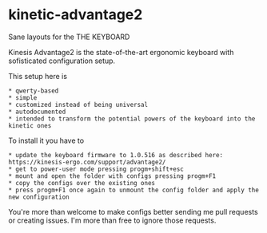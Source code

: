 # kinetic-advantage2
Sane layouts for the THE KEYBOARD

Kinesis Advantage2 is the state-of-the-art ergonomic keyboard with sofisticated configuration setup.

This setup here is

    * qwerty-based
    * simple
    * customized instead of being universal
    * autodocumented
    * intended to transform the potential powers of the keyboard into the kinetic ones

To install it you have to

    * update the keyboard firmware to 1.0.516 as described here: https://kinesis-ergo.com/support/advantage2/
    * get to power-user mode pressing progm+shift+esc
    * mount and open the folder with configs pressing progm+F1
    * copy the configs over the existing ones
    * press progm+F1 once again to unmount the config folder and apply the new configuration

You're more than welcome to make configs better sending me pull requests or creating issues. I'm more than free to ignore those requests.

